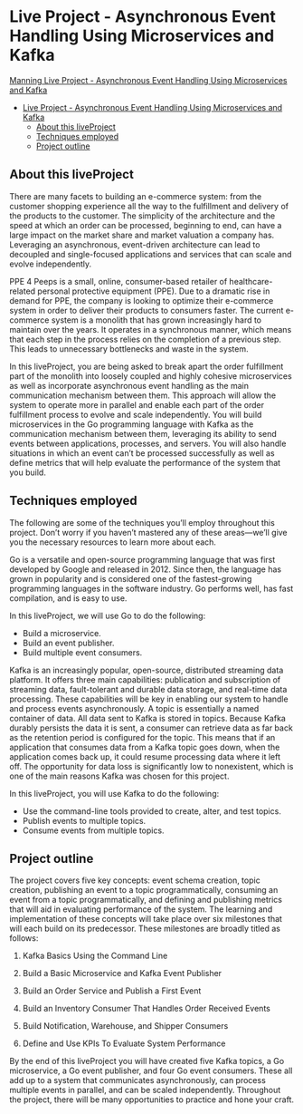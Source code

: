 # Live Project - Asynchronous Event Handling Using Microservices and Kafka
[Manning Live Project - Asynchronous Event Handling Using Microservices and Kafka](https://www.manning.com/liveproject/asynchronous-event-handling-using-microservices-and-kafka)

- [Live Project - Asynchronous Event Handling Using Microservices and Kafka](#live-project---asynchronous-event-handling-using-microservices-and-kafka)
  - [About this liveProject](#about-this-liveproject)
  - [Techniques employed](#techniques-employed)
  - [Project outline](#project-outline)
    
## About this liveProject
There are many facets to building an e-commerce system: from the customer shopping experience all the way to the fulfillment and delivery of the products to the customer. The simplicity of the architecture and the speed at which an order can be processed, beginning to end, can have a large impact on the market share and market valuation a company has. Leveraging an asynchronous, event-driven architecture can lead to decoupled and single-focused applications and services that can scale and evolve independently.

PPE 4 Peeps is a small, online, consumer-based retailer of healthcare-related personal protective equipment (PPE). Due to a dramatic rise in demand for PPE, the company is looking to optimize their e-commerce system in order to deliver their products to consumers faster. The current e-commerce system is a monolith that has grown increasingly hard to maintain over the years. It operates in a synchronous manner, which means that each step in the process relies on the completion of a previous step. This leads to unnecessary bottlenecks and waste in the system.

In this liveProject, you are being asked to break apart the order fulfillment part of the monolith into loosely coupled and highly cohesive microservices as well as incorporate asynchronous event handling as the main communication mechanism between them. This approach will allow the system to operate more in parallel and enable each part of the order fulfillment process to evolve and scale independently. You will build microservices in the Go programming language with Kafka as the communication mechanism between them, leveraging its ability to send events between applications, processes, and servers. You will also handle situations in which an event can’t be processed successfully as well as define metrics that will help evaluate the performance of the system that you build.

## Techniques employed
The following are some of the techniques you’ll employ throughout this project. Don’t worry if you haven’t mastered any of these areas—we’ll give you the necessary resources to learn more about each.

Go is a versatile and open-source programming language that was first developed by Google and released in 2012. Since then, the language has grown in popularity and is considered one of the fastest-growing programming languages in the software industry. Go performs well, has fast compilation, and is easy to use.

In this liveProject, we will use Go to do the following:

- Build a microservice.
- Build an event publisher.
- Build multiple event consumers.

Kafka is an increasingly popular, open-source, distributed streaming data platform. It offers three main capabilities: publication and subscription of streaming data, fault-tolerant and durable data storage, and real-time data processing. These capabilities will be key in enabling our system to handle and process events asynchronously. A topic is essentially a named container of data. All data sent to Kafka is stored in topics. Because Kafka durably persists the data it is sent, a consumer can retrieve data as far back as the retention period is configured for the topic. This means that if an application that consumes data from a Kafka topic goes down, when the application comes back up, it could resume processing data where it left off. The opportunity for data loss is significantly low to nonexistent, which is one of the main reasons Kafka was chosen for this project.

In this liveProject, you will use Kafka to do the following:

- Use the command-line tools provided to create, alter, and test topics.
- Publish events to multiple topics.
- Consume events from multiple topics.

## Project outline
The project covers five key concepts: event schema creation, topic creation, publishing an event to a topic programmatically, consuming an event from a topic programmatically, and defining and publishing metrics that will aid in evaluating performance of the system. The learning and implementation of these concepts will take place over six milestones that will each build on its predecessor. These milestones are broadly titled as follows:

1. Kafka Basics Using the Command Line

2. Build a Basic Microservice and Kafka Event Publisher

3. Build an Order Service and Publish a First Event

4. Build an Inventory Consumer That Handles Order Received Events

5. Build Notification, Warehouse, and Shipper Consumers

6. Define and Use KPIs To Evaluate System Performance

By the end of this liveProject you will have created five Kafka topics, a Go microservice, a Go event publisher, and four Go event consumers. These all add up to a system that communicates asynchronously, can process multiple events in parallel, and can be scaled independently. Throughout the project, there will be many opportunities to practice and hone your craft.

